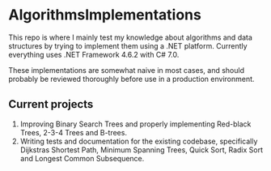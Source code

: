 # AlgorithmsImplementations
This repo is where I mainly test my knowledge about algorithms and data structures by trying to implement them using a .NET platform. Currently everything uses .NET Framework 4.6.2 with C# 7.0.

These implementations are somewhat naive in most cases, and should probably be reviewed thoroughly before use in a production environment.

## Current projects
  1. Improving Binary Search Trees and properly implementing Red-black Trees, 2-3-4 Trees and B-trees.
  2. Writing tests and documentation for the existing codebase, specifically Dijkstras Shortest Path, Minimum Spanning Trees, Quick Sort, Radix Sort and Longest Common Subsequence.
